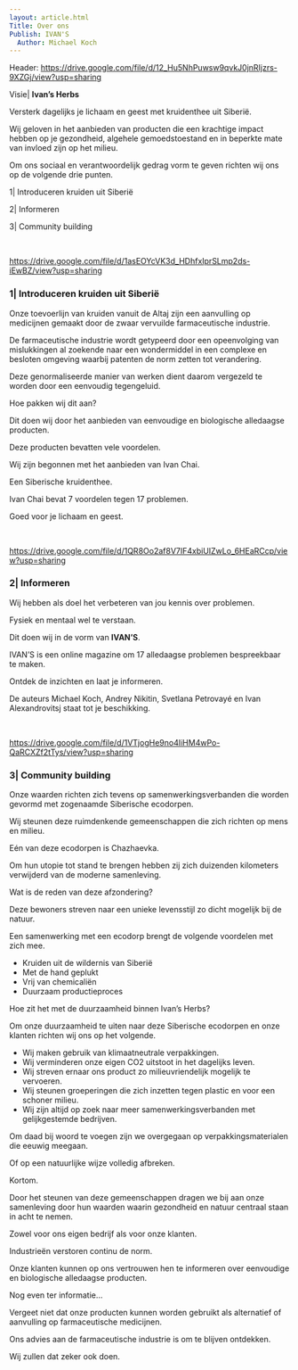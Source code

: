 ```yaml
---
layout: article.html
Title: Over ons
Publish: IVAN'S
  Author: Michael Koch
---
```

Header: https://drive.google.com/file/d/12_Hu5NhPuwsw9qvkJ0jnRIjzrs-9XZGj/view?usp=sharing

Visie| **Ivan’s Herbs**

Versterk dagelijks je lichaam en geest met kruidenthee uit Siberië.

Wij geloven in het aanbieden van producten die een krachtige impact hebben op je gezondheid, algehele gemoedstoestand en in beperkte mate van invloed zijn op het milieu. 

Om ons sociaal en verantwoordelijk gedrag vorm te geven richten wij ons op de volgende drie punten. 

1| Introduceren kruiden uit Siberië

2| Informeren

3| Community building

<br>

https://drive.google.com/file/d/1asEOYcVK3d_HDhfxIprSLmp2ds-iEwBZ/view?usp=sharing

### 1| Introduceren kruiden uit Siberië 
Onze toevoerlijn van kruiden vanuit de Altaj zijn een aanvulling op medicijnen gemaakt door de zwaar vervuilde farmaceutische industrie. 

De farmaceutische industrie wordt getypeerd door een opeenvolging van mislukkingen al zoekende naar een wondermiddel in een complexe en besloten omgeving waarbij patenten de norm zetten tot verandering.

Deze genormaliseerde manier van werken dient daarom vergezeld te worden door een eenvoudig tegengeluid. 

Hoe pakken wij dit aan?

Dit doen wij door het aanbieden van eenvoudige en biologische alledaagse producten.

Deze producten bevatten vele voordelen.

Wij zijn begonnen met het aanbieden van Ivan Chai.

Een Siberische kruidenthee.

Ivan Chai bevat 7 voordelen tegen 17 problemen. 

Goed voor je lichaam en geest. 

<br>

https://drive.google.com/file/d/1QR8Oo2af8V7IF4xbiUIZwLo_6HEaRCcp/view?usp=sharing

### 2| Informeren 
Wij hebben als doel het verbeteren van jou kennis over problemen.

Fysiek en mentaal wel te verstaan. 

Dit doen wij in de vorm van **IVAN’S**. 

IVAN’S is een online magazine om 17 alledaagse problemen bespreekbaar te maken. 

Ontdek de inzichten en laat je informeren.

De auteurs Michael Koch, Andrey Nikitin, Svetlana Petrovayé en Ivan Alexandrovitsj staat tot je beschikking. 

<br>

https://drive.google.com/file/d/1VTjogHe9no4IiHM4wPo-QaRCXZf2tTys/view?usp=sharing

### 3| Community building
Onze waarden richten zich tevens op samenwerkingsverbanden die worden gevormd met zogenaamde Siberische ecodorpen. 

Wij steunen deze ruimdenkende gemeenschappen die zich richten op mens en milieu.

Eén van deze ecodorpen is Chazhaevka. 

Om hun utopie tot stand te brengen hebben zij zich duizenden kilometers verwijderd van de moderne samenleving. 

Wat is de reden van deze afzondering? 

Deze bewoners streven naar een unieke levensstijl zo dicht mogelijk bij de natuur. 

Een samenwerking met een ecodorp brengt de volgende voordelen met zich mee. 

* Kruiden uit de wildernis van Siberië
* Met de hand geplukt
* Vrij van chemicaliën
* Duurzaam productieproces


Hoe zit het met de duurzaamheid binnen Ivan’s Herbs? 

Om onze duurzaamheid te uiten naar deze Siberische ecodorpen en onze klanten richten wij ons op het volgende. 

* Wij maken gebruik van klimaatneutrale verpakkingen.
* Wij verminderen onze eigen CO2 uitstoot in het dagelijks leven. 
* Wij streven ernaar ons product zo milieuvriendelijk mogelijk te vervoeren. 
* Wij steunen groeperingen die zich inzetten tegen plastic en voor een schoner milieu. 
* Wij zijn altijd op zoek naar meer samenwerkingsverbanden met gelijkgestemde bedrijven.

Om daad bij woord te voegen zijn we overgegaan op verpakkingsmaterialen die eeuwig meegaan. 

Of op een natuurlijke wijze volledig afbreken.

Kortom.

Door het steunen van deze gemeenschappen dragen we bij aan onze samenleving door hun waarden waarin gezondheid en natuur centraal staan in acht te nemen.

Zowel voor ons eigen bedrijf als voor onze klanten. 

Industrieën verstoren continu de norm. 

Onze klanten kunnen op ons vertrouwen hen te informeren over eenvoudige en biologische alledaagse producten.

Nog even ter informatie...

Vergeet niet dat onze producten kunnen worden gebruikt als alternatief of aanvulling op farmaceutische medicijnen. 

Ons advies aan de farmaceutische industrie is om te blijven ontdekken. 

Wij zullen dat zeker ook doen.
